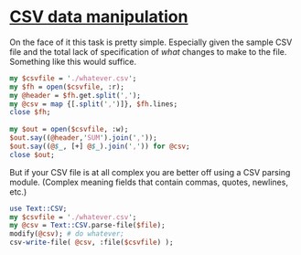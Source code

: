 [1]: http://rosettacode.org/wiki/CSV_data_manipulation

# [CSV data manipulation][1]

On the face of it this task is pretty simple. Especially given the sample CSV file and the total lack of specification of _what_ changes to make to the file. Something like this would suffice.

```perl
my $csvfile = './whatever.csv';
my $fh = open($csvfile, :r);
my @header = $fh.get.split(',');
my @csv = map {[.split(',')]}, $fh.lines;
close $fh;
 
my $out = open($csvfile, :w);
$out.say((@header,'SUM').join(','));
$out.say((@$_, [+] @$_).join(',')) for @csv;
close $out;
```


But if your CSV file is at all complex you are better off using a CSV parsing module. (Complex meaning fields that contain commas, quotes, newlines, etc.)

```perl
use Text::CSV;
my $csvfile = './whatever.csv';
my @csv = Text::CSV.parse-file($file);
modify(@csv); # do whatever;
csv-write-file( @csv, :file($csvfile) );
```
